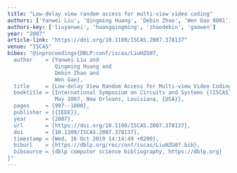 ```yaml
---
title: "Low-delay view random access for multi-view video coding"
authors: ['Yanwei Liu', 'Qingming Huang', 'Debin Zhao', 'Wen Gao 0001']
authors-key: ['liuyanwei', 'huangqingming', 'zhaodebin', 'gaowen']
year: "2007"
article-link: "https://doi.org/10.1109/ISCAS.2007.378137"
venue: "ISCAS"
bibex: "@inproceedings{DBLP:conf/iscas/LiuHZG07,
  author    = {Yanwei Liu and
               Qingming Huang and
               Debin Zhao and
               Wen Gao},
  title     = {Low-delay View Random Access for Multi-view Video Coding},
  booktitle = {International Symposium on Circuits and Systems {(ISCAS} 2007), 27-20
               May 2007, New Orleans, Louisiana, {USA}},
  pages     = {997--1000},
  publisher = {{IEEE}},
  year      = {2007},
  url       = {https://doi.org/10.1109/ISCAS.2007.378137},
  doi       = {10.1109/ISCAS.2007.378137},
  timestamp = {Wed, 16 Oct 2019 14:14:49 +0200},
  biburl    = {https://dblp.org/rec/conf/iscas/LiuHZG07.bib},
  bibsource = {dblp computer science bibliography, https://dblp.org}
}"
---
```

